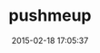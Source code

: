 ---
layout: post
title:  "pushmeup"
repo:   "NicosKaralis/pushmeup"
date:   2015-02-18 17:05:37
gemurl: https://github.com/NicosKaralis/pushmeup
---